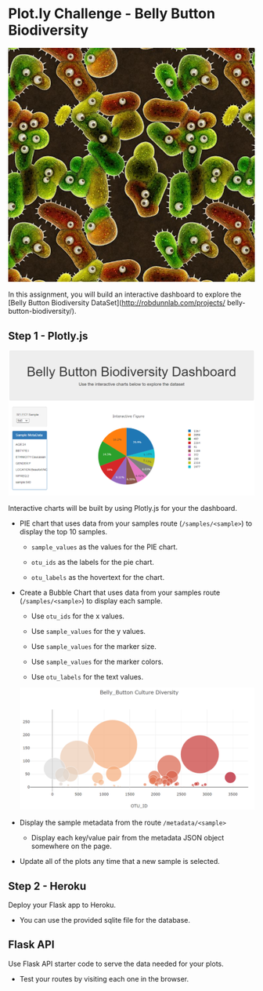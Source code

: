 # Plot.ly Challenge - Belly Button Biodiversity

![Bacteria by filterforge.com](Images/bacteria_by_filterforgedotcom.jpg)

In this assignment, you will build an interactive dashboard to explore 
the [Belly Button Biodiversity DataSet](http://robdunnlab.com/projects/
belly-button-biodiversity/).

## Step 1 - Plotly.js

![](Images/dash.PNG)

Interactive charts will be built by using Plotly.js for your the dashboard.

* PIE chart that uses data from your samples route 
(`/samples/<sample>`) to display the top 10 samples.

  * `sample_values` as the values for the PIE chart.

  * `otu_ids` as the labels for the pie chart.

  * `otu_labels` as the hovertext for the chart.

* Create a Bubble Chart that uses data from your samples route 
(`/samples/<sample>`) to display each sample.

  * Use `otu_ids` for the x values.

  * Use `sample_values` for the y values.

  * Use `sample_values` for the marker size.

  * Use `sample_values` for the marker colors.

  * Use `otu_labels` for the text values.

  ![](Images/graph.PNG)

* Display the sample metadata from the route `/metadata/<sample>`

  * Display each key/value pair from the metadata JSON object 
somewhere on the page.

* Update all of the plots any time that a new sample is selected.

## Step 2 - Heroku

Deploy your Flask app to Heroku.

* You can use the provided sqlite file for the database.

## Flask API

Use Flask API starter code to serve the data needed for your 
plots.

* Test your routes by visiting each one in the browser.
